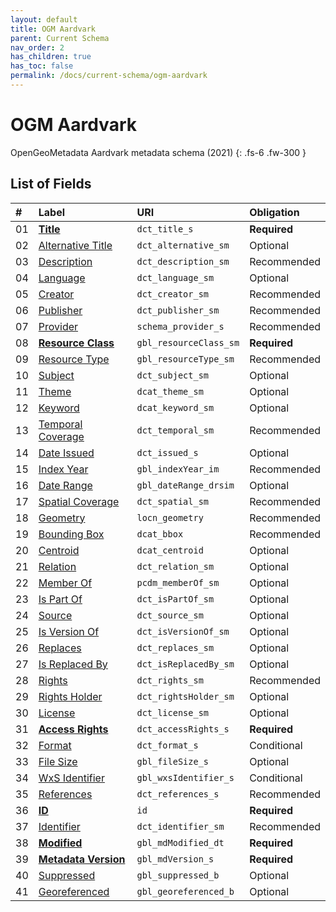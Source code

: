 ```yaml
---
layout: default
title: OGM Aardvark
parent: Current Schema
nav_order: 2
has_children: true
has_toc: false
permalink: /docs/current-schema/ogm-aardvark
---
```


# OGM Aardvark

OpenGeoMetadata Aardvark metadata schema (2021)
{: .fs-6 .fw-300 }


## List of Fields

| #  | Label                                                   | URI                    | Obligation  |
|:---|:--------------------------------------------------------|:-----------------------|:------------|
| 01 | **[Title](ogm-aardvark/title)**                       | `dct_title_s`          | <span class="text-red-300">**Required**</span> |
| 02 | [Alternative Title](ogm-aardvark/alternative-title)   | `dct_alternative_sm`   | Optional    |
| 03 | [Description](ogm-aardvark/description)               | `dct_description_sm`   | Recommended |
| 04 | [Language](ogm-aardvark/language)                     | `dct_language_sm`      | Optional    |
| 05 | [Creator](ogm-aardvark/creator)                       | `dct_creator_sm`       | Recommended |
| 06 | [Publisher](ogm-aardvark/publisher)                   | `dct_publisher_sm`     | Recommended |
| 07 | [Provider](ogm-aardvark/provider)                     | `schema_provider_s`    | Recommended |
| 08 | **[Resource Class](ogm-aardvark/resource-class)**     | `gbl_resourceClass_sm` | <span class="text-red-300">**Required**</span> |
| 09 | [Resource Type](ogm-aardvark/resource-type)           | `gbl_resourceType_sm`  | Recommended |
| 10 | [Subject](ogm-aardvark/subject)                       | `dct_subject_sm`       | Optional    |
| 11 | [Theme](ogm-aardvark/theme)                           | `dcat_theme_sm`        | Optional    |
| 12 | [Keyword](ogm-aardvark/keyword)                       | `dcat_keyword_sm`      | Optional    |
| 13 | [Temporal Coverage](ogm-aardvark/temporal-coverage)   | `dct_temporal_sm`      | Recommended |
| 14 | [Date Issued](ogm-aardvark/date-issued)               | `dct_issued_s`         | Optional    |
| 15 | [Index Year](ogm-aardvark/index-year)                 | `gbl_indexYear_im`     | Recommended |
| 16 | [Date Range](ogm-aardvark/date-range)                 | `gbl_dateRange_drsim`  | Optional    |
| 17 | [Spatial Coverage](ogm-aardvark/spatial-coverage)     | `dct_spatial_sm`       | Recommended |
| 18 | [Geometry](ogm-aardvark/geometry)                     | `locn_geometry`        | Recommended |
| 19 | [Bounding Box](ogm-aardvark/bounding-box)             | `dcat_bbox`            | Recommended |
| 20 | [Centroid](ogm-aardvark/centroid)                     | `dcat_centroid`        | Optional    |
| 21 | [Relation](ogm-aardvark/relation)                     | `dct_relation_sm`      | Optional    |
| 22 | [Member Of](ogm-aardvark/member-of)                   | `pcdm_memberOf_sm`     | Optional    |
| 23 | [Is Part Of](ogm-aardvark/is-part-of)                 | `dct_isPartOf_sm`      | Optional    |
| 24 | [Source](ogm-aardvark/source)                         | `dct_source_sm`        | Optional    |
| 25 | [Is Version Of](ogm-aardvark/is-version-of)           | `dct_isVersionOf_sm`   | Optional    |
| 26 | [Replaces](ogm-aardvark/replaces)                     | `dct_replaces_sm`      | Optional    |
| 27 | [Is Replaced By](ogm-aardvark/is-replaced-by)         | `dct_isReplacedBy_sm`  | Optional    |
| 28 | [Rights](ogm-aardvark/rights)                         | `dct_rights_sm`        | Recommended |
| 29 | [Rights Holder](ogm-aardvark/rights-holder)           | `dct_rightsHolder_sm`  | Optional    |
| 30 | [License](ogm-aardvark/license)                       | `dct_license_sm`       | Optional    |
| 31 | **[Access Rights](ogm-aardvark/access-rights)**       | `dct_accessRights_s`   | <span class="text-red-300">**Required**</span> |
| 32 | [Format](ogm-aardvark/format)                         | `dct_format_s`         | Conditional |
| 33 | [File Size](ogm-aardvark/file-size)                   | `gbl_fileSize_s`       | Optional    |
| 34 | [WxS Identifier](ogm-aardvark/wxs-identifier)         | `gbl_wxsIdentifier_s`  | Conditional |
| 35 | [References](ogm-aardvark/references)                 | `dct_references_s`     | Recommended |
| 36 | **[ID](ogm-aardvark/id)**                             | `id`                   | <span class="text-red-300">**Required**</span> |
| 37 | [Identifier](ogm-aardvark/identifier)                 | `dct_identifier_sm`    | Recommended |
| 38 | **[Modified](ogm-aardvark/modified)**                 | `gbl_mdModified_dt`    | <span class="text-red-300">**Required**</span> |
| 39 | **[Metadata Version](ogm-aardvark/metadata-version)** | `gbl_mdVersion_s`      | <span class="text-red-300">**Required**</span> |
| 40 | [Suppressed](ogm-aardvark/suppressed)                 | `gbl_suppressed_b`     | Optional    |
| 41 | [Georeferenced](ogm-aardvark/georeferenced)           | `gbl_georeferenced_b`  | Optional    |
